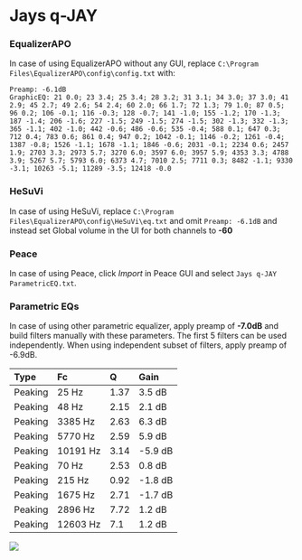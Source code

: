 # Jays q-JAY

### EqualizerAPO
In case of using EqualizerAPO without any GUI, replace `C:\Program Files\EqualizerAPO\config\config.txt`
with:
```
Preamp: -6.1dB
GraphicEQ: 21 0.0; 23 3.4; 25 3.4; 28 3.2; 31 3.1; 34 3.0; 37 3.0; 41 2.9; 45 2.7; 49 2.6; 54 2.4; 60 2.0; 66 1.7; 72 1.3; 79 1.0; 87 0.5; 96 0.2; 106 -0.1; 116 -0.3; 128 -0.7; 141 -1.0; 155 -1.2; 170 -1.3; 187 -1.4; 206 -1.6; 227 -1.5; 249 -1.5; 274 -1.5; 302 -1.3; 332 -1.3; 365 -1.1; 402 -1.0; 442 -0.6; 486 -0.6; 535 -0.4; 588 0.1; 647 0.3; 712 0.4; 783 0.6; 861 0.4; 947 0.2; 1042 -0.1; 1146 -0.2; 1261 -0.4; 1387 -0.8; 1526 -1.1; 1678 -1.1; 1846 -0.6; 2031 -0.1; 2234 0.6; 2457 1.9; 2703 3.3; 2973 5.7; 3270 6.0; 3597 6.0; 3957 5.9; 4353 3.3; 4788 3.9; 5267 5.7; 5793 6.0; 6373 4.7; 7010 2.5; 7711 0.3; 8482 -1.1; 9330 -3.1; 10263 -5.1; 11289 -3.5; 12418 -0.0
```

### HeSuVi
In case of using HeSuVi, replace `C:\Program Files\EqualizerAPO\config\HeSuVi\eq.txt` and omit `Preamp:
-6.1dB` and instead set Global volume in the UI for both channels to **-60**

### Peace
In case of using Peace, click *Import* in Peace GUI and select `Jays q-JAY ParametricEQ.txt`.

### Parametric EQs
In case of using other parametric equalizer, apply preamp of **-7.0dB** and build filters manually
with these parameters. The first 5 filters can be used independently.
When using independent subset of filters, apply preamp of -6.9dB.

| Type    | Fc       |    Q | Gain    |
|:--------|:---------|:-----|:--------|
| Peaking | 25 Hz    | 1.37 | 3.5 dB  |
| Peaking | 48 Hz    | 2.15 | 2.1 dB  |
| Peaking | 3385 Hz  | 2.63 | 6.3 dB  |
| Peaking | 5770 Hz  | 2.59 | 5.9 dB  |
| Peaking | 10191 Hz | 3.14 | -5.9 dB |
| Peaking | 70 Hz    | 2.53 | 0.8 dB  |
| Peaking | 215 Hz   | 0.92 | -1.8 dB |
| Peaking | 1675 Hz  | 2.71 | -1.7 dB |
| Peaking | 2896 Hz  | 7.72 | 1.2 dB  |
| Peaking | 12603 Hz | 7.1  | 1.2 dB  |

![](https://raw.githubusercontent.com/jaakkopasanen/AutoEq/master/results/innerfidelity/sbaf-serious/Jays%20q-JAY/Jays%20q-JAY.png)
